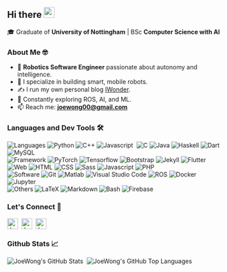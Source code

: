 ## Hi there <img src="https://media.giphy.com/media/hvRJCLFzcasrR4ia7z/giphy.gif" height="25" width="25" >

🎓 Graduate of **University of Nottingham** | BSc **Computer Science with AI**

### About Me 🤓

- 💼 **Robotics Software Engineer** passionate about autonomy and intelligence.
- 🧠 I specialize in building smart, mobile robots.
- ✍️ I run my own personal blog [IWonder](https://joewong00.github.io/iwonder/). 
- 🌱 Constantly exploring ROS, AI, and ML.
- 📫 Reach me: **joewong00@gmail.com**


### Languages and Dev Tools 🛠
![Languages](https://img.shields.io/badge/-Languages:-red?style=plastic)
![Python](https://img.shields.io/badge/-Python-0F2346?style=flat&logo=python&logoColor=3776AB)
![C++](https://img.shields.io/badge/-C++-0F2346?style=flat&logo=cplusplus&logoColor=00599C)
![Javascript](https://img.shields.io/badge/-Javascript-05122A?style=flat&logo=javascript)&nbsp;
![C](https://img.shields.io/badge/-C-0F2346?style=flat&logo=c&logoColor=A8B9CC)
![Java](https://img.shields.io/badge/-Java-0F2346?style=flat&logo=java)
![Haskell](https://img.shields.io/badge/-Haskell-0F2346?style=flat&logo=haskell&logoColor=5D4F85)
![Dart](https://img.shields.io/badge/-Dart-0F2346?style=flat&logo=dart&logoColor=0175C2)
![MySQL](https://img.shields.io/badge/-MySQL-0F2346?style=flat&logo=mysql&logoColor=4479A1)
\
![Framework](https://img.shields.io/badge/-Frameworks:-orange?style=plastic)
![PyTorch](https://img.shields.io/badge/-PyTorch-0F2346?style=flat&logo=pytorch&logoColor=EE4C2C)
![Tensorflow](https://img.shields.io/badge/-Tensorflow-0F2346?style=flat&logo=tensorflow&logoColor=FF6F00)
![Bootstrap](https://img.shields.io/badge/-Bootstrap-0F2346?style=flat&logo=bootstrap&logoColor=#7952B3)
![Jekyll](https://img.shields.io/badge/-Jekyll-0F2346?style=flat&logo=jekyll&logoColor=CC0000)
![Flutter](https://img.shields.io/badge/-Flutter-0F2346?style=flat&logo=flutter&logoColor=02569B)
\
![Web](https://img.shields.io/badge/-Web:-yellow?style=plastic)
![HTML](https://img.shields.io/badge/-HTML-0F2346?style=flat&logo=HTML5)
![CSS](https://img.shields.io/badge/-CSS-0F2346?style=flat&logo=CSS3&logoColor=1572B6)
![Sass](https://img.shields.io/badge/-Sass-0F2346?style=flat&logo=Sass&logoColor=CC6699)
![Javascript](https://img.shields.io/badge/-Javascript-0F2346?style=flat&logo=javascript&logoColor=F7DF1E)
![PHP](https://img.shields.io/badge/-php-0F2346?style=flat&logo=php&logoColor=777BB4)
\
![Software](https://img.shields.io/badge/-Software:-green?style=plastic)
![Git](https://img.shields.io/badge/-Git-0F2346?style=flat&logo=git&logoColor=F05032)
![Matlab](https://img.shields.io/badge/-Matlab-0F2346?style=flat&logo=matlab&logoColor=1572B6)
![Visual Studio Code](https://img.shields.io/badge/-VSCode-0F2346?style=flat&logo=visualstudiocode&logoColor=007ACC)
![ROS](https://img.shields.io/badge/-ROS-0F2346?style=flat&logo=ros&logoColor=22314E)
![Docker](https://img.shields.io/badge/-Docker-0F2346?style=flat&logo=docker&logoColor=2496ED)
![Jupyter](https://img.shields.io/badge/-Jupyter-0F2346?style=flat&logo=jupyter&logoColor=F37626)
\
![Others](https://img.shields.io/badge/-Others:-blue?style=plastic)
![LaTeX](https://img.shields.io/badge/-LaTeX-0F2346?style=flat&logo=latex&logoColor=008080)
![Markdown](https://img.shields.io/badge/-Markdown-0F2346?style=flat&logo=markdown)
![Bash](https://img.shields.io/badge/-Bash-0F2346?style=flat&logo=gnubash&logoColor=4EAA25)
![Firebase](https://img.shields.io/badge/-Firebase-0F2346?style=flat&logo=firebase&logoColor=FFCA28)



### Let's Connect 🤝
<a href="https://www.linkedin.com/in/joe-wong-476b7b205" target="blank"><img align="center"
      src="https://raw.githubusercontent.com/rahuldkjain/github-profile-readme-generator/master/src/images/icons/Social/linked-in-alt.svg"
      alt="Joe Wong" height="25" width="25"/></a>&nbsp;
<a href="https://instagram.com/joewonggg__" target="blank"><img align="center"
    src="https://raw.githubusercontent.com/rahuldkjain/github-profile-readme-generator/master/src/images/icons/Social/instagram.svg"
    alt="Joe Wong" height="25" width="25" /></a>&nbsp;
<a href="mailto:joewong00@gmail.com"><img align="center" src="https://github.com/Thomas-George-T/Thomas-George-T/blob/master/assets/google-gmail.svg" alt="Joe Wong" height="25" width="25" /></a>
    

### Github Stats 📈
![JoeWong's GitHub Stats](https://github-readme-stats.vercel.app/api?username=joewong00&show_icons=true&hide_title=true&hide_rank=true&count_private=true&theme=algolia) ‎‎ 
![JoeWong's GitHub Top Languages](https://github-readme-stats.vercel.app/api/top-langs/?username=joewong00&layout=compact&hide=jupyter%20notebook&theme=algolia)



